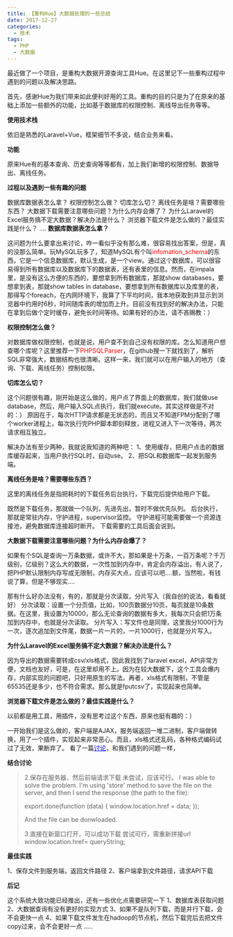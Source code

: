 ```yaml
---
title: 【重构Hue】大数据处理的一些总结
date: 2017-12-27
categories:
  - 技术
tags: 
  - PHP 
  - 大数据
---
```

最近做了一个项目，是重构大数据开源查询工具Hue。在这里记下一些重构过程中遇到的问题以及解决思路。

首先，感谢Hue为我们带来如此便利好用的工具。重构的目的只是为了在原来的基础上添加一些额外的功能，比如基于数据库的权限控制、离线导出任务等等。

<strong>使用技术栈</strong>

依旧是熟悉的Laravel+Vue，框架细节不多说，结合业务来看。

<strong>功能</strong>

原来Hue有的基本查询、历史查询等等都有，加上我们新增的权限控制、数据导出、离线任务。

<strong>过程以及遇到一些有趣的问题</strong>

数据库数据表怎么拿？
权限控制怎么做？
切库怎么切？
离线任务是啥？需要哪些东西？
大数据下载需要注意哪些问题？为什么内存会爆了？
为什么Laravel的Excel服务搞不定大数据？解决办法是什么？
浏览器下载文件是怎么做的？最佳实践是什么？
....
<strong>数据库数据表怎么拿？</strong>

这问题为什么要拿出来讨论，咋一看似乎没有那么难，很容易找出答案，但是，真的没那么简单。玩MySQL玩多了，知道MySQL有个叫<span style="color: #ff0000;">infomation_schema</span>的东西，它是一个信息数据库，默认生成，是一个view。通过这个数据库，可以很容易得到所有数据库以及数据库下的数据表，还有表里的信息。然而，在impala里，是没有这么方便的东西的，要想拿到所有数据库，那就show databases，要想拿到表，那就show tables in database，要想拿到所有数据库以及库里的表，那得写个foreach，在内网环境下，我算了下平均时间，我本地获取到并显示到浏览器中约用时6秒，时间随库表的增加而上升。目前没有找到好的解决办法，只能在拿到后做个定时缓存，避免长时间等待。如果有好的办法，请不吝赐教：）

<strong>权限控制怎么做？</strong>

对数据库做权限控制，也就是说，用户查不到自己没有权限的库。怎么知道用户想查哪个库呢？这里推荐一下<span style="color: #ff0000;">PHPSQLParser</span>，在github搜一下就找到了，解析SQL非常强大，数据结构也很清晰。这样一来，我们就可以在用户输入的地方（查询、下载、离线任务）控制权限。

<strong>切库怎么切？</strong>

这个问题很有趣，刚开始是这么做的，用户点了界面上的数据库，我们就做use database，然后，用户输入SQL点执行，我们就execute。其实这样做是不对的：）
原因在于，每次HTTP请求都是无状态的，而且又不知道FPM分配到了哪个worker进程上，每次执行完PHP脚本即刻释放，进程又进入下一次等待，两次请求相互独立。

解决办法有至少两种，我就说我知道的两种吧：
1、使用缓存，把用户点击的数据库缓存起来，当用户执行SQL时，自动use。
2、把SQL和数据库一起发到服务端。

<strong>离线任务是啥？需要哪些东西？</strong>

这里的离线任务是指把耗时的下载任务后台执行，下载完后提供给用户下载。

既然是下载任务，那就做一个队列，先进先出，暂时不做优先队列。
后台执行，那就是常驻内存，守护进程，supervisor监控。
守护进程可能需要做一个资源连接池，避免数据库连接超时断开。
下载需要的工具后面会说到。

<strong>大数据下载需要注意哪些问题？为什么内存会爆了？</strong>

如果有个SQL是查询一万条数据，或许不大，那如果是十万条，一百万条呢？千万级别，亿级别？这么大的数据，一次性加到内存中，肯定会内存溢出，有人说了，把PHP默认限制内存写成无限制，内存买大点，应该可以吧....额，当然啦，有钱说了算，但是不够现实....

那有什么好办法没有，有的，那就是分次读取，分片写入（我自创的说法，看看就好）
分次读取：设置一个分页值，比如，100页数据分10页，每页就是10条数据。在这里，我设置为10000，那么无论查询的数据有多大，我每次只会把1万条加到内存中，也就是分次读取。
分片写入：写文件也是同理，这里我分1000行为一次，逐次追加到文件尾，数据一片一片的，一片1000行，也就是分片写入。

<strong>为什么Laravel的Excel服务搞不定大数据？解决办法是什么？</strong>

因为导出的数据需要转成csv/xls格式，因此我找到了laravel excel，API非常方便，文档也友好，可是，在这里却用不上。因为在较大数据下，这个工具会爆内存，内部实现的问题吧，只好用原生的写法。再者，xls格式有限制，不管是65535还是多少，也不符合需求。那么就是fputcsv了，实现起来也简单。

<strong>浏览器下载文件是怎么做的？最佳实践是什么？</strong>

以前都是用工具，用插件，没有思考过这个东西，原来也挺有趣的：）

一开始我们是这么做的，客户端是AJAX，服务端返回一堆二进制，客户端做转换，用了一个插件，实现起来非常恶心。而且，xls格式还乱码，各种格式编码试过了无效，果断弃了。
看了一篇<span style="color: #0000ff;"><a style="color: #0000ff;" href="https://laravel-china.org/topics/6027/laravel-excel-uses-the-ajax-request-and-cannot-download-it-scheme-vue-axios-excel">讨论</a></span>，和我们遇到的问题一样，

<strong>结合讨论</strong>
<blockquote>2.保存在服务器，然后前端请求下载
未尝试，应该可行。
I was able to solve the problem. I'm using 'store' method to save the file on the server, and then I send the response (the path to the file):

export.done(function (data) {
window.location.href = data;
});

And the file can be donwloaded.

3.直接在新窗口打开，可以成功下载 尝试可行，需重新拼接url
window.location.href= queryString;</blockquote>
<strong>最佳实践</strong>

1、保存文件到服务端，返回文件路径
2、客户端拿到文件路径，请求API下载

<strong>后记</strong>

这个系统大致功能已经推出，还有一些优化点需要研究一下
1、数据库表获取问题
2、大数据查询有没有更好的实现方式
3、如果不是队列下载，而是并行下载，会不会更快一点
4、如果下载文件发生在hadoop的节点机，然后下载完后去把文件copy过来，会不会更好一点
.....
